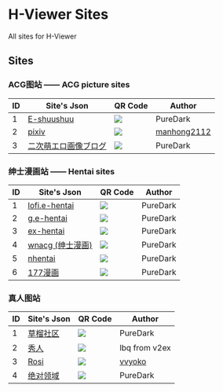 # H-Viewer Sites
All sites for H-Viewer


## Sites


### ACG图站 —— ACG picture sites  

|  ID  | Site's Json  | QR Code | Author |
| ---- | ------------- | ------------- | ------------- |
|  1   | [E-shuushuu](http://jsondepot.mcsky.org/21) | ![](https://github.com/PureDark/H-Viewer/raw/master/images/qrcodes/7.e-shuushuu.png)  | PureDark |
|  2   | [pixiv](http://jsondepot.mcsky.org/46) | ![](https://github.com/PureDark/H-Viewer/raw/master/images/qrcodes/10.pixiv.png)  | [manhong2112](https://github.com/manhong2112) |
|  3   | [二次萌エロ画像ブログ](http://jsondepot.mcsky.org/51) | ![](https://github.com/PureDark/H-Viewer/raw/master/images/qrcodes/13.二次萌エロ画像ブログ.png)  | PureDark |


### 绅士漫画站 —— Hentai sites  

|  ID  | Site's Json  | QR Code | Author |
| ---- | ------------- | ------------- | ------------- |
|  1   | [lofi.e-hentai](http://jsondepot.mcsky.org/15) | ![](https://github.com/PureDark/H-Viewer/raw/master/images/qrcodes/1.lofi.png)  | PureDark |
|  2   | [g.e-hentai](http://jsondepot.mcsky.org/48) | ![](https://github.com/PureDark/H-Viewer/raw/master/images/qrcodes/2.g.png)  | PureDark |
|  3   | [ex-hentai](http://jsondepot.mcsky.org/49) | ![](https://github.com/PureDark/H-Viewer/raw/master/images/qrcodes/3.exhentai.png)  | PureDark |
|  4   | [wnacg (绅士漫画)](http://jsondepot.mcsky.org/18) | ![](https://github.com/PureDark/H-Viewer/raw/master/images/qrcodes/4.wnacg.png)  | PureDark |
|  5   | [nhentai](http://jsondepot.mcsky.org/19) | ![](https://github.com/PureDark/H-Viewer/raw/master/images/qrcodes/5.nhentai.png)  | PureDark |
|  6   | [177漫画](http://jsondepot.mcsky.org/47) | ![](https://github.com/PureDark/H-Viewer/raw/master/images/qrcodes/11.177.png)  | PureDark |


### 真人图站  

|  ID  | Site's Json  | QR Code | Author |
| ---- | ------------- | ------------- | ------------- |
|  1   | [草榴社区](http://jsondepot.mcsky.org/20) | ![](https://github.com/PureDark/H-Viewer/raw/master/images/qrcodes/6.草榴社区.png)  | PureDark |
|  2   | [秀人](http://jsondepot.mcsky.org/6) | ![](https://github.com/PureDark/H-Viewer/raw/master/images/qrcodes/8.xiuren.png)  | lbq from v2ex |
|  3   | [Rosi](http://jsondepot.mcsky.org/10) | ![](https://github.com/PureDark/H-Viewer/raw/master/images/qrcodes/9.rosiyy.png)  | [vvyoko](https://github.com/vvyoko) |
|  4   | [绝对领域](http://jsondepot.mcsky.org/52) | ![](https://github.com/PureDark/H-Viewer/raw/master/images/qrcodes/12.绝对领域.png)  | PureDark |
